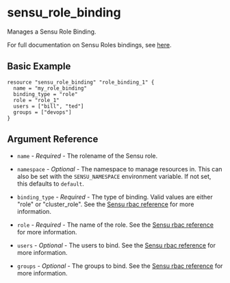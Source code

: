 # sensu_role_binding

Manages a Sensu Role Binding.

For full documentation on Sensu Roles bindings, see [here](https://docs.sensu.io/sensu-go/5.0/reference/rbac/#role-bindings-and-cluster-role-bindings).

## Basic Example

```hcl
resource "sensu_role_binding" "role_binding_1" {
  name = "my_role_binding"
  binding_type = "role"
  role = "role_1"
  users = ["bill", "ted"]
  groups = ["devops"]
}
```

## Argument Reference

* `name` - *Required* - The rolename of the Sensu role.

* `namespace` - *Optional* - The namespace to manage resources in. This can
  also be set with the `SENSU_NAMESPACE` environment variable. If not set,
  this defaults to `default`.

* `binding_type` - *Required* - The type of binding. Valid values are either
  "role" or "cluster_role". See the
  [Sensu rbac reference](https://docs.sensu.io/sensu-go/5.0/reference/rbac/#role-bindings-and-cluster-role-bindings) for more information.

* `role` - *Required* - The name of the role. See the [Sensu rbac reference](https://docs.sensu.io/sensu-go/5.0/reference/rbac/#role-bindings-and-cluster-role-bindings) for more information.

* `users` - *Optional* - The users to bind. See the [Sensu rbac reference](https://docs.sensu.io/sensu-go/5.0/reference/rbac/#role-bindings-and-cluster-role-bindings) for more information.

* `groups` - *Optional* - The groups to bind. See the [Sensu rbac reference](https://docs.sensu.io/sensu-go/5.0/reference/rbac/#role-bindings-and-cluster-role-bindings) for more information.
